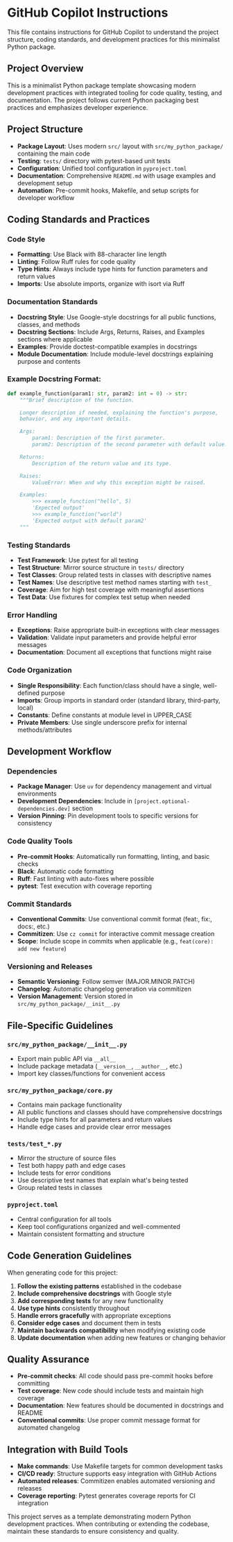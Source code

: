 # GitHub Copilot Instructions

This file contains instructions for GitHub Copilot to understand the project structure, coding standards, and development practices for this minimalist Python package.

## Project Overview

This is a minimalist Python package template showcasing modern development practices with integrated tooling for code quality, testing, and documentation. The project follows current Python packaging best practices and emphasizes developer experience.

## Project Structure

- **Package Layout**: Uses modern `src/` layout with `src/my_python_package/` containing the main code
- **Testing**: `tests/` directory with pytest-based unit tests
- **Configuration**: Unified tool configuration in `pyproject.toml`
- **Documentation**: Comprehensive `README.md` with usage examples and development setup
- **Automation**: Pre-commit hooks, Makefile, and setup scripts for developer workflow

## Coding Standards and Practices

### Code Style
- **Formatting**: Use Black with 88-character line length
- **Linting**: Follow Ruff rules for code quality
- **Type Hints**: Always include type hints for function parameters and return values
- **Imports**: Use absolute imports, organize with isort via Ruff

### Documentation Standards
- **Docstring Style**: Use Google-style docstrings for all public functions, classes, and methods
- **Docstring Sections**: Include Args, Returns, Raises, and Examples sections where applicable
- **Examples**: Provide doctest-compatible examples in docstrings
- **Module Documentation**: Include module-level docstrings explaining purpose and contents

### Example Docstring Format:
```python
def example_function(param1: str, param2: int = 0) -> str:
    """Brief description of the function.

    Longer description if needed, explaining the function's purpose,
    behavior, and any important details.

    Args:
        param1: Description of the first parameter.
        param2: Description of the second parameter with default value.

    Returns:
        Description of the return value and its type.

    Raises:
        ValueError: When and why this exception might be raised.

    Examples:
        >>> example_function("hello", 5)
        'Expected output'
        >>> example_function("world")
        'Expected output with default param2'
    """
```

### Testing Standards
- **Test Framework**: Use pytest for all testing
- **Test Structure**: Mirror source structure in `tests/` directory
- **Test Classes**: Group related tests in classes with descriptive names
- **Test Names**: Use descriptive test method names starting with `test_`
- **Coverage**: Aim for high test coverage with meaningful assertions
- **Test Data**: Use fixtures for complex test setup when needed

### Error Handling
- **Exceptions**: Raise appropriate built-in exceptions with clear messages
- **Validation**: Validate input parameters and provide helpful error messages
- **Documentation**: Document all exceptions that functions might raise

### Code Organization
- **Single Responsibility**: Each function/class should have a single, well-defined purpose
- **Imports**: Group imports in standard order (standard library, third-party, local)
- **Constants**: Define constants at module level in UPPER_CASE
- **Private Members**: Use single underscore prefix for internal methods/attributes

## Development Workflow

### Dependencies
- **Package Manager**: Use `uv` for dependency management and virtual environments
- **Development Dependencies**: Include in `[project.optional-dependencies.dev]` section
- **Version Pinning**: Pin development tools to specific versions for consistency

### Code Quality Tools
- **Pre-commit Hooks**: Automatically run formatting, linting, and basic checks
- **Black**: Automatic code formatting
- **Ruff**: Fast linting with auto-fixes where possible
- **pytest**: Test execution with coverage reporting

### Commit Standards
- **Conventional Commits**: Use conventional commit format (feat:, fix:, docs:, etc.)
- **Commitizen**: Use `cz commit` for interactive commit message creation
- **Scope**: Include scope in commits when applicable (e.g., `feat(core): add new feature`)

### Versioning and Releases
- **Semantic Versioning**: Follow semver (MAJOR.MINOR.PATCH)
- **Changelog**: Automatic changelog generation via commitizen
- **Version Management**: Version stored in `src/my_python_package/__init__.py`

## File-Specific Guidelines

### `src/my_python_package/__init__.py`
- Export main public API via `__all__`
- Include package metadata (`__version__`, `__author__`, etc.)
- Import key classes/functions for convenient access

### `src/my_python_package/core.py`
- Contains main package functionality
- All public functions and classes should have comprehensive docstrings
- Include type hints for all parameters and return values
- Handle edge cases and provide clear error messages

### `tests/test_*.py`
- Mirror the structure of source files
- Test both happy path and edge cases
- Include tests for error conditions
- Use descriptive test names that explain what's being tested
- Group related tests in classes

### `pyproject.toml`
- Central configuration for all tools
- Keep tool configurations organized and well-commented
- Maintain consistent formatting and structure

## Code Generation Guidelines

When generating code for this project:

1. **Follow the existing patterns** established in the codebase
2. **Include comprehensive docstrings** with Google style
3. **Add corresponding tests** for any new functionality
4. **Use type hints** consistently throughout
5. **Handle errors gracefully** with appropriate exceptions
6. **Consider edge cases** and document them in tests
7. **Maintain backwards compatibility** when modifying existing code
8. **Update documentation** when adding new features or changing behavior

## Quality Assurance

- **Pre-commit checks**: All code should pass pre-commit hooks before committing
- **Test coverage**: New code should include tests and maintain high coverage
- **Documentation**: New features should be documented in docstrings and README
- **Conventional commits**: Use proper commit message format for automated changelog

## Integration with Build Tools

- **Make commands**: Use Makefile targets for common development tasks
- **CI/CD ready**: Structure supports easy integration with GitHub Actions
- **Automated releases**: Commitizen enables automated versioning and releases
- **Coverage reporting**: Pytest generates coverage reports for CI integration

This project serves as a template demonstrating modern Python development practices. When contributing or extending the codebase, maintain these standards to ensure consistency and quality.
